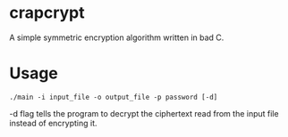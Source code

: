 # crapcrypt
A simple symmetric encryption algorithm written in bad C.

# Usage
`./main -i input_file -o output_file -p password [-d]`

-d flag tells the program to decrypt the ciphertext read from the input file instead of encrypting it.
